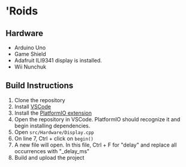 # 'Roids

## Hardware
- Arduino Uno
- Game Shield
- Adafruit ILI9341 display is installed.
- Wii Nunchuk

## Build Instructions
1. Clone the repository
2. Install [VSCode](https://code.visualstudio.com/)
3. Install the [PlatformIO extension](https://platformio.org/platformio-ide)
4. Open the repository in VSCode. PlatformIO should recognize it and begin installing dependencies.
5. Open `src/Hardware/Display.cpp`
6. On line 7, Ctrl + click on `begin()`
7. A new file will open. In this file, Ctrl + F for "delay" and replace all occurrences with "_delay_ms"
8. Build and upload the project
